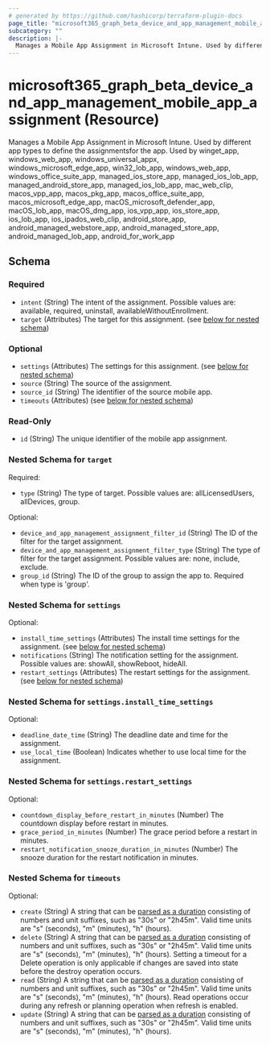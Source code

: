 ```yaml
---
# generated by https://github.com/hashicorp/terraform-plugin-docs
page_title: "microsoft365_graph_beta_device_and_app_management_mobile_app_assignment Resource - microsoft365"
subcategory: ""
description: |-
  Manages a Mobile App Assignment in Microsoft Intune. Used by different app types to define the assignmentsfor the app. Used by winget_app, windows_web_app, windows_universal_appx, windows_microsoft_edge_app, win32_lob_app, windows_web_app, windows_office_suite_app, managed_ios_store_app, managed_ios_lob_app, managed_android_store_app, managed_ios_lob_app, mac_web_clip, macos_vpp_app, macos_pkg_app, macos_office_suite_app, macos_microsoft_edge_app, macOS_microsoft_defender_app, macOS_lob_app, macOS_dmg_app, ios_vpp_app, ios_store_app, ios_lob_app, ios_ipados_web_clip, android_store_app, android_managed_webstore_app, android_managed_store_app, android_managed_lob_app, android_for_work_app
---
```


# microsoft365_graph_beta_device_and_app_management_mobile_app_assignment (Resource)

Manages a Mobile App Assignment in Microsoft Intune. Used by different app types to define the assignmentsfor the app. Used by winget_app, windows_web_app, windows_universal_appx, windows_microsoft_edge_app, win32_lob_app, windows_web_app, windows_office_suite_app, managed_ios_store_app, managed_ios_lob_app, managed_android_store_app, managed_ios_lob_app, mac_web_clip, macos_vpp_app, macos_pkg_app, macos_office_suite_app, macos_microsoft_edge_app, macOS_microsoft_defender_app, macOS_lob_app, macOS_dmg_app, ios_vpp_app, ios_store_app, ios_lob_app, ios_ipados_web_clip, android_store_app, android_managed_webstore_app, android_managed_store_app, android_managed_lob_app, android_for_work_app



<!-- schema generated by tfplugindocs -->
## Schema

### Required

- `intent` (String) The intent of the assignment. Possible values are: available, required, uninstall, availableWithoutEnrollment.
- `target` (Attributes) The target for this assignment. (see [below for nested schema](#nestedatt--target))

### Optional

- `settings` (Attributes) The settings for this assignment. (see [below for nested schema](#nestedatt--settings))
- `source` (String) The source of the assignment.
- `source_id` (String) The identifier of the source mobile app.
- `timeouts` (Attributes) (see [below for nested schema](#nestedatt--timeouts))

### Read-Only

- `id` (String) The unique identifier of the mobile app assignment.

<a id="nestedatt--target"></a>
### Nested Schema for `target`

Required:

- `type` (String) The type of target. Possible values are: allLicensedUsers, allDevices, group.

Optional:

- `device_and_app_management_assignment_filter_id` (String) The ID of the filter for the target assignment.
- `device_and_app_management_assignment_filter_type` (String) The type of filter for the target assignment. Possible values are: none, include, exclude.
- `group_id` (String) The ID of the group to assign the app to. Required when type is 'group'.


<a id="nestedatt--settings"></a>
### Nested Schema for `settings`

Optional:

- `install_time_settings` (Attributes) The install time settings for the assignment. (see [below for nested schema](#nestedatt--settings--install_time_settings))
- `notifications` (String) The notification setting for the assignment. Possible values are: showAll, showReboot, hideAll.
- `restart_settings` (Attributes) The restart settings for the assignment. (see [below for nested schema](#nestedatt--settings--restart_settings))

<a id="nestedatt--settings--install_time_settings"></a>
### Nested Schema for `settings.install_time_settings`

Optional:

- `deadline_date_time` (String) The deadline date and time for the assignment.
- `use_local_time` (Boolean) Indicates whether to use local time for the assignment.


<a id="nestedatt--settings--restart_settings"></a>
### Nested Schema for `settings.restart_settings`

Optional:

- `countdown_display_before_restart_in_minutes` (Number) The countdown display before restart in minutes.
- `grace_period_in_minutes` (Number) The grace period before a restart in minutes.
- `restart_notification_snooze_duration_in_minutes` (Number) The snooze duration for the restart notification in minutes.



<a id="nestedatt--timeouts"></a>
### Nested Schema for `timeouts`

Optional:

- `create` (String) A string that can be [parsed as a duration](https://pkg.go.dev/time#ParseDuration) consisting of numbers and unit suffixes, such as "30s" or "2h45m". Valid time units are "s" (seconds), "m" (minutes), "h" (hours).
- `delete` (String) A string that can be [parsed as a duration](https://pkg.go.dev/time#ParseDuration) consisting of numbers and unit suffixes, such as "30s" or "2h45m". Valid time units are "s" (seconds), "m" (minutes), "h" (hours). Setting a timeout for a Delete operation is only applicable if changes are saved into state before the destroy operation occurs.
- `read` (String) A string that can be [parsed as a duration](https://pkg.go.dev/time#ParseDuration) consisting of numbers and unit suffixes, such as "30s" or "2h45m". Valid time units are "s" (seconds), "m" (minutes), "h" (hours). Read operations occur during any refresh or planning operation when refresh is enabled.
- `update` (String) A string that can be [parsed as a duration](https://pkg.go.dev/time#ParseDuration) consisting of numbers and unit suffixes, such as "30s" or "2h45m". Valid time units are "s" (seconds), "m" (minutes), "h" (hours).

